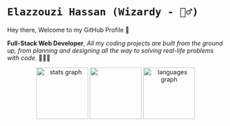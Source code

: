 # `Elazzouzi Hassan (Wizardy - 🧙‍♂️) `

Hey there, Welcome to my GitHub Profile 👋 

**Full-Stack Web Developer**, *All my coding projects are built from the ground up, from planning and designing all the way to solving real-life problems with code*. 👨‍💻✨

<!-- ### 💡 TECHNOLOGIES I HARNESS  -->

<!-- <table width="960px">
<tr>
<td valign="top" width="50%"> -->

<!-- #### - **PROGRAMMING LANGUAGES** 🚀  -->
<!-- 
![C](https://img.shields.io/badge/c-%2300599C.svg?style=plastic&logo=c&logoColor=white) ![Python](https://img.shields.io/badge/python-3670A0?style=plastic&logo=python&logoColor=ffdd54) ![PHP](https://img.shields.io/badge/php-%23777BB4.svg?style=plastic&logo=php&logoColor=white) ![HTML5](https://img.shields.io/badge/html5-%23E34F26.svg?style=plastic&logo=html5&logoColor=white) ![CSS3](https://img.shields.io/badge/css3-%231572B6.svg?style=plastic&logo=css3&logoColor=white) ![JavaScript](https://img.shields.io/badge/javascript-%23323330.svg?style=plastic&logo=javascript&logoColor=%23F7DF1E) ![TypeScript](https://img.shields.io/badge/typescript-%23007ACC.svg?style=plastic&logo=typescript&logoColor=white) ![GraphQL](https://img.shields.io/badge/-GraphQL-E10098?style=plastic&logo=graphql&logoColor=white)   ![Markdown](https://img.shields.io/badge/markdown-%23000000.svg?style=plastic&logo=markdown&logoColor=white) -->

<!-- 
</td>
<td valign="top" width="50%"> -->

<!-- #### - **DATABASES** 💾 -->
<!-- 
![MariaDB](https://img.shields.io/badge/MariaDB-003545?style=plastic&logo=mariadb&logoColor=white) ![MongoDB](https://img.shields.io/badge/MongoDB-%234ea94b.svg?style=plastic&logo=mongodb&logoColor=white) ![MySQL](https://img.shields.io/badge/mysql-%2300f.svg?style=plastic&logo=mysql&logoColor=white) ![Postgres](https://img.shields.io/badge/postgres-%23316192.svg?style=plastic&logo=postgresql&logoColor=white) ![SQLite](https://img.shields.io/badge/sqlite-%2307405e.svg?style=plastic&logo=sqlite&logoColor=white) ![Firebase](https://img.shields.io/badge/firebase-%23039BE5.svg?style=plastic&logo=firebase) -->
<!-- 
</td>
</tr>
<tr>
<td valign="top" width="50%"> -->

<!-- #### - **FRAMEWORKS, PLATFORMS & LIBRARIES** 📚 -->
<!-- 
![React](https://img.shields.io/badge/react-%2320232a.svg?style=plastic&logo=react&logoColor=%2361DAFB) ![Redux](https://img.shields.io/badge/redux-%23593d88.svg?style=plastic&logo=redux&logoColor=white) ![NodeJS](https://img.shields.io/badge/node.js-6DA55F?style=plastic&logo=node.js&logoColor=white) ![Express.js](https://img.shields.io/badge/express.js-%23404d59.svg?style=plastic&logo=express&logoColor=%2361DAFB) ![Next JS](https://img.shields.io/badge/Next-black?style=plastic&logo=next.js&logoColor=white) ![Laravel](https://img.shields.io/badge/laravel-%23FF2D20.svg?style=plastic&logo=laravel&logoColor=white) ![SASS](https://img.shields.io/badge/SASS-hotpink.svg?style=plastic&logo=SASS&logoColor=white) ![Bootstrap](https://img.shields.io/badge/bootstrap-%23563D7C.svg?style=plastic&logo=bootstrap&logoColor=white) ![React Router](https://img.shields.io/badge/React_Router-CA4245?style=plastic&logo=react-router&logoColor=white) ![Webpack](https://img.shields.io/badge/webpack-%238DD6F9.svg?style=plastic&logo=webpack&logoColor=black) ![JWT](https://img.shields.io/badge/JWT-black?style=plastic&logo=JSON%20web%20tokens) ![jQuery](https://img.shields.io/badge/jquery-%230769AD.svg?style=plastic&logo=jquery&logoColor=white) ![MUI](https://img.shields.io/badge/MUI-%230081CB.svg?style=plastic&logo=material-ui&logoColor=white) ![FastAPI](https://img.shields.io/badge/FastAPI-005571?style=plastic&logo=fastapi) ![Babel](https://img.shields.io/badge/Babel-F9DC3e?style=plastic&logo=babel&logoColor=black) ![Socket.io](https://img.shields.io/badge/Socket.io-black?style=plastic&logo=socket.io&badgeColor=010101) ![Semantic UI React](https://img.shields.io/badge/Semantic%20UI%20React-%2335BDB2.svg?style=plastic&logo=SemanticUIReact&logoColor=white) -->
<!-- </td>
<td valign="top" width="50%"> -->

<!-- #### - **OTHERS** 🌐 -->
<!-- ![GIT](https://img.shields.io/badge/Git-fc6d26?style=plastic&logo=git&logoColor=white) ![GitHub](https://img.shields.io/badge/GitHub-%23121011.svg?style=plastic&logo=github&logoColor=white) ![NPM](https://img.shields.io/badge/NPM-%23000000.svg?style=plastic&logo=npm&logoColor=white) ![Yarn](https://img.shields.io/badge/yarn-%232C8EBB.svg?style=plastic&logo=yarn&logoColor=white)  ![Jira](https://img.shields.io/badge/jira-%230A0FFF.svg?style=plastic&logo=jira&logoColor=white) ![ESLint](https://img.shields.io/badge/ESLint-4B3263?style=plastic&logo=eslint&logoColor=white) ![Docker](https://img.shields.io/badge/docker-%230db7ed.svg?style=plastic&logo=docker&logoColor=white) ![Postman](https://img.shields.io/badge/Postman-FF6C37?style=plastic&logo=postman&logoColor=white) ![Vercel](https://img.shields.io/badge/vercel-%23000000.svg?style=plastic&logo=vercel&logoColor=white) ![Insomnia](https://img.shields.io/badge/Insomnia-black?style=plastic&logo=insomnia&logoColor=5849BE) ![LINUX](https://img.shields.io/badge/Linux-FCC624?style=plastic&logo=linux&logoColor=black) ![Apache](https://img.shields.io/badge/apache-%23D42029.svg?style=plastic&logo=apache&logoColor=white) ![Canva](https://img.shields.io/badge/Canva-%2300C4CC.svg?style=plastic&logo=Canva&logoColor=white) 	![Figma](https://img.shields.io/badge/figma-%23F24E1E.svg?style=plastic&logo=figma&logoColor=white) ![Sketch](https://img.shields.io/badge/Sketch-FFB387?style=plastic&logo=sketch&logoColor=black) -->
<!-- </td>
</tr>
</table> -->


<!-- ### -->

<div align='center'>
  <img src="https://github-readme-stats.vercel.app/api?username=ElazzouziHassan&theme=blue-green&hide_border=false&include_all_commits=false&count_private=false" height="120" alt="stats graph"  />
<img src='https://github-readme-streak-stats.herokuapp.com/?user=ElazzouziHassan&theme=blue-green&hide_border=false' height='120' />
  <img src="https://github-readme-stats.vercel.app/api/top-langs/?username=ElazzouziHassan&theme=blue-green&hide_border=false&include_all_commits=false&count_private=false&layout=compact" height="120" alt="languages graph"  />
</div>

<!-- <p align="center">
  <img alig src="" />
</p> -->

<!-- ### -->

<!-- # -->
<!-- <p align="center">
🌐 SOCIAL NETWORKS
</p>
<div align='center'> -->
<!-- 
[![Facebook](https://img.shields.io/badge/Facebook-%231877F2.svg?logo=Facebook&logoColor=white)](https://facebook.com/itsmewizardy) 
[![Instagram](https://img.shields.io/badge/Instagram-%23E4405F.svg?logo=Instagram&logoColor=white)](https://instagram.com/therealwizardy) 
[![LinkedIn](https://img.shields.io/badge/LinkedIn-%230077B5.svg?logo=linkedin&logoColor=white)](https://linkedin.com/in/elazzouzihassan) 
[![Twitter](https://img.shields.io/badge/Twitter-%231DA1F2.svg?logo=Twitter&logoColor=white)](https://twitter.com/itsmewizardy)  -->
<!-- <img align="center" src="https://readme-typing-svg.herokuapp.com?lines=Feel+free+to+connect+with+me+💖" /> -->
<!-- </div> -->

<!-- --- -->



<!-- <div align="center">

  <p>
    RANDOM DEV QUOTE
  </p>
  
![](https://quotes-github-readme.vercel.app/api?type=horizontal&theme=dark)

</div> -->

<!-- <div align='center'>

[![](https://visitcount.itsvg.in/api?id=ElazzouziHassan&icon=0&color=0)](https://visitcount.itsvg.in)

</div> -->
